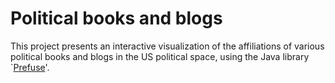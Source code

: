 Political books and blogs
===========

This project presents an interactive visualization of the affiliations of various political books and blogs in the US political space, using the Java library `[Prefuse](https://github.com/prefuse/Prefuse)'.
